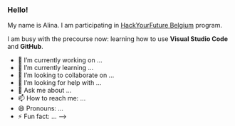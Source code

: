 ### Hello!

My name is Alina. I am participating in [HackYourFuture Belgium](https://www.hackyourfuture.net) program.

I am busy with the precourse now: learning how to use **Visual Studio Code** and **GitHub**.

- 🔭 I’m currently working on ...
- 🌱 I’m currently learning ...
- 👯 I’m looking to collaborate on ...
- 🤔 I’m looking for help with ...
- 💬 Ask me about ...
- 📫 How to reach me: ...
- 😄 Pronouns: ...
- ⚡ Fun fact: ...
  -->
